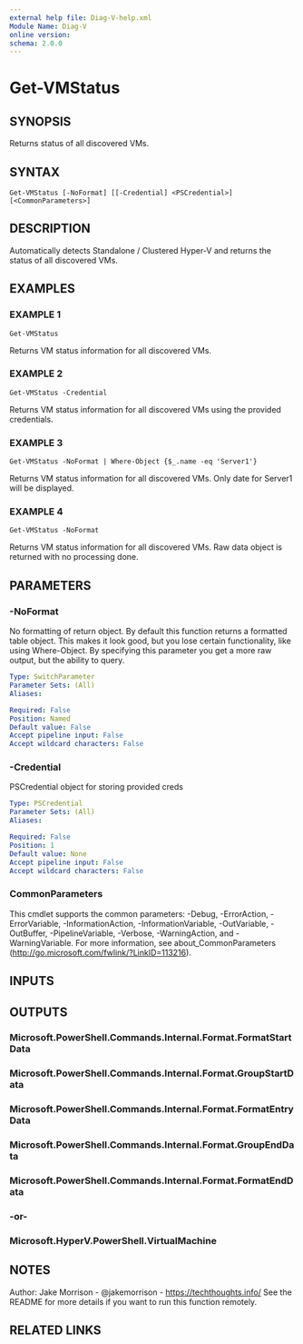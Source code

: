 ```yaml
---
external help file: Diag-V-help.xml
Module Name: Diag-V
online version:
schema: 2.0.0
---
```


# Get-VMStatus

## SYNOPSIS
Returns status of all discovered VMs.

## SYNTAX

```
Get-VMStatus [-NoFormat] [[-Credential] <PSCredential>] [<CommonParameters>]
```

## DESCRIPTION
Automatically detects Standalone / Clustered Hyper-V and returns the status of all discovered VMs.

## EXAMPLES

### EXAMPLE 1
```
Get-VMStatus
```

Returns VM status information for all discovered VMs.

### EXAMPLE 2
```
Get-VMStatus -Credential
```

Returns VM status information for all discovered VMs using the provided credentials.

### EXAMPLE 3
```
Get-VMStatus -NoFormat | Where-Object {$_.name -eq 'Server1'}
```

Returns VM status information for all discovered VMs.
Only date for Server1 will be displayed.

### EXAMPLE 4
```
Get-VMStatus -NoFormat
```

Returns VM status information for all discovered VMs.
Raw data object is returned with no processing done.

## PARAMETERS

### -NoFormat
No formatting of return object.
By default this function returns a formatted table object.
This makes it look good, but you lose certain functionality, like using Where-Object.
By specifying this parameter you get a more raw output, but the ability to query.

```yaml
Type: SwitchParameter
Parameter Sets: (All)
Aliases:

Required: False
Position: Named
Default value: False
Accept pipeline input: False
Accept wildcard characters: False
```

### -Credential
PSCredential object for storing provided creds

```yaml
Type: PSCredential
Parameter Sets: (All)
Aliases:

Required: False
Position: 1
Default value: None
Accept pipeline input: False
Accept wildcard characters: False
```

### CommonParameters
This cmdlet supports the common parameters: -Debug, -ErrorAction, -ErrorVariable, -InformationAction, -InformationVariable, -OutVariable, -OutBuffer, -PipelineVariable, -Verbose, -WarningAction, and -WarningVariable.
For more information, see about_CommonParameters (http://go.microsoft.com/fwlink/?LinkID=113216).

## INPUTS

## OUTPUTS

### Microsoft.PowerShell.Commands.Internal.Format.FormatStartData
### Microsoft.PowerShell.Commands.Internal.Format.GroupStartData
### Microsoft.PowerShell.Commands.Internal.Format.FormatEntryData
### Microsoft.PowerShell.Commands.Internal.Format.GroupEndData
### Microsoft.PowerShell.Commands.Internal.Format.FormatEndData
### -or-
### Microsoft.HyperV.PowerShell.VirtualMachine
## NOTES
Author: Jake Morrison - @jakemorrison - https://techthoughts.info/
See the README for more details if you want to run this function remotely.

## RELATED LINKS
